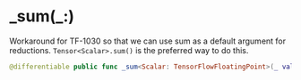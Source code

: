 # \_sum(\_:)

Workaround for TF-1030 so that we can use sum as a default argument for reductions.
`Tensor<Scalar>.sum()` is the preferred way to do this.

``` swift
@differentiable public func _sum<Scalar: TensorFlowFloatingPoint>(_ value: Tensor<Scalar>) -> Tensor<Scalar>
```
